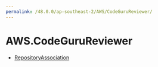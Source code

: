 ```yaml
---
permalink: /48.0.0/ap-southeast-2/AWS/CodeGuruReviewer/
---
```


# AWS.CodeGuruReviewer



* [RepositoryAssociation](RepositoryAssociation.md)